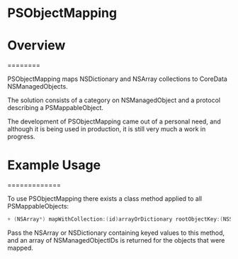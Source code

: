 PSObjectMapping
===============

Overview
========
========

PSObjectMapping maps NSDictionary and NSArray collections to CoreData NSManagedObjects.

The solution consists of a category on NSManagedObject and a protocol describing a PSMappableObject.

The development of PSObjectMapping came out of a personal need, and although it is being used in production, it is still very much a work in progress.


Example Usage
=============
=============

To use PSObjectMapping there exists a class method applied to all PSMappableObjects:

```objective-c
+ (NSArray*) mapWithCollection:(id)arrayOrDictionary rootObjectKey:(NSString*)rootObjectKey customObjectMappingBlock:(void (^)(NSDictionary *keyedValues, id object))customObjectMappingBlock mapRelationships:(BOOL)mapRelationships;
```

Pass the NSArray or NSDictionary containing keyed values to this method, and an array of NSManagedObjectIDs is returned for the objects that were mapped.




